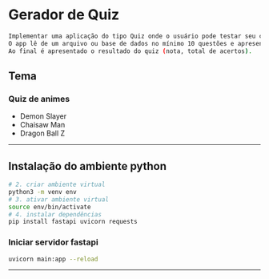 # Gerador de Quiz

``` bash
Implementar uma aplicação do tipo Quiz onde o usuário pode testar seu conhecimento em determinado assunto(s).
O app lê de um arquivo ou base de dados no mínimo 10 questões e apresenta ao usuário que poderá escolher uma alternativa por questão.
Ao final é apresentado o resultado do quiz (nota, total de acertos).
```

## Tema

### Quiz de animes

- Demon Slayer
- Chaisaw Man
- Dragon Ball Z

---

## Instalação do ambiente python

```bash
# 2. criar ambiente virtual
python3 -m venv env
# 3. ativar ambiente virtual
source env/bin/activate
# 4. instalar dependências
pip install fastapi uvicorn requests
```

### Iniciar servidor fastapi

```bash
uvicorn main:app --reload
```

---
